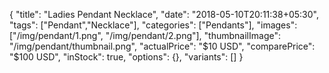 {
    "title": "Ladies Pendant Necklace",
    "date": "2018-05-10T20:11:38+05:30",
    "tags": ["Pendant","Necklace"],
    "categories": ["Pendants"],
    "images": ["/img/pendant/1.png", "/img/pendant/2.png"],
    "thumbnailImage": "/img/pendant/thumbnail.png",
    "actualPrice": "$10 USD",
    "comparePrice": "$100 USD",
    "inStock": true,
    "options": {},
    "variants": []
}
